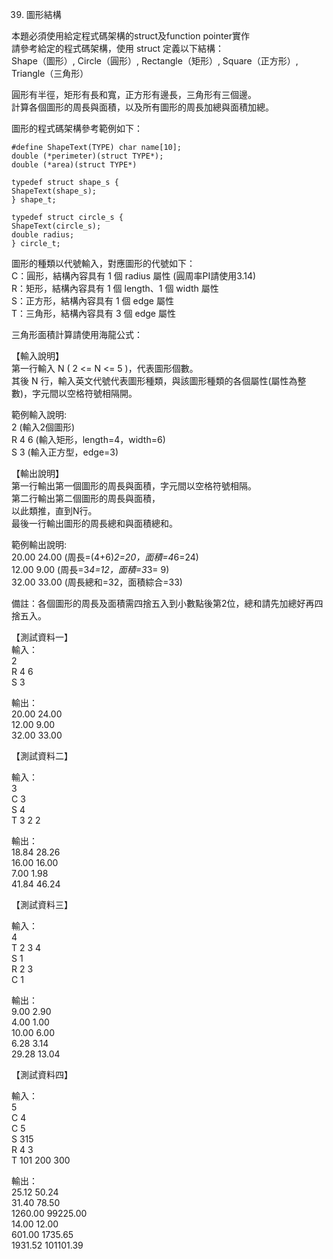 39. 圖形結構  

本題必須使用給定程式碼架構的struct及function pointer實作  
請參考給定的程式碼架構，使用 struct 定義以下結構：  
Shape（圖形）, Circle（圓形）, Rectangle（矩形）, Square（正方形）,  
Triangle（三角形）  
  
圓形有半徑，矩形有長和寬，正方形有邊長，三角形有三個邊。  
計算各個圖形的周長與面積，以及所有圖形的周長加總與面積加總。  
  
圖形的程式碼架構參考範例如下：  
```
#define ShapeText(TYPE) char name[10];  
double (*perimeter)(struct TYPE*);  
double (*area)(struct TYPE*)  
  
typedef struct shape_s {  
ShapeText(shape_s);  
} shape_t;  
  
typedef struct circle_s {  
ShapeText(circle_s);  
double radius;  
} circle_t;
```
  
圖形的種類以代號輸入，對應圖形的代號如下：  
C：圓形，結構內容具有 1 個 radius 屬性 (圓周率PI請使用3.14)  
R：矩形，結構內容具有 1 個 length、1 個 width 屬性  
S：正方形，結構內容具有 1 個 edge 屬性  
T：三角形，結構內容具有 3 個 edge 屬性  
  
三角形面積計算請使用海龍公式：  
  
  
【輸入說明】  
第一行輸入 N ( 2 <= N <= 5 )，代表圖形個數。  
其後 N 行，輸入英文代號代表圖形種類，與該圖形種類的各個屬性(屬性為整數)，字元間以空格符號相隔開。  
  
範例輸入說明:  
2 (輸入2個圖形)  
R 4 6 (輸入矩形，length=4，width=6)  
S 3 (輸入正方型，edge=3)  
  
  
【輸出說明】  
第一行輸出第一個圖形的周長與面積，字元間以空格符號相隔。  
第二行輸出第二個圖形的周長與面積，  
以此類推，直到N行。  
最後一行輸出圖形的周長總和與面積總和。  
  
範例輸出說明:  
20.00 24.00 (周長=(4+6)*2=20，面積=4*6=24)  
12.00 9.00 (周長=3*4=12，面積=3*3= 9)  
32.00 33.00 (周長總和=32，面積綜合=33)  
  
備註：各個圖形的周長及面積需四捨五入到小數點後第2位，總和請先加總好再四捨五入。  
  
【測試資料一】  
輸入：  
2  
R 4 6  
S 3  
  
輸出：  
20.00 24.00  
12.00 9.00  
32.00 33.00  
  
【測試資料二】  
  
輸入：  
3  
C 3  
S 4  
T 3 2 2  
  
輸出：  
18.84 28.26  
16.00 16.00  
7.00 1.98  
41.84 46.24  
  
【測試資料三】  
  
輸入：  
4  
T 2 3 4  
S 1  
R 2 3  
C 1  
  
輸出：  
9.00 2.90  
4.00 1.00  
10.00 6.00  
6.28 3.14  
29.28 13.04  
  
【測試資料四】  
  
輸入：  
5  
C 4  
C 5  
S 315  
R 4 3  
T 101 200 300  
  
輸出：  
25.12 50.24  
31.40 78.50  
1260.00 99225.00  
14.00 12.00  
601.00 1735.65  
1931.52 101101.39  

